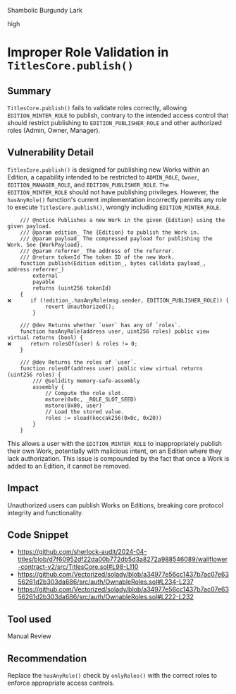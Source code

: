 Shambolic Burgundy Lark

high

# Improper Role Validation in `TitlesCore.publish()`

## Summary

`TitlesCore.publish()` fails to validate roles correctly, allowing `EDITION_MINTER_ROLE` to publish, contrary to the intended access control that should restrict publishing to `EDITION_PUBLISHER_ROLE` and other authorized roles (Admin, Owner, Manager).

## Vulnerability Detail

`TitlesCore.publish()` is designed for publishing new Works within an Edition, a capability intended to be restricted to `ADMIN_ROLE`, `Owner`, `EDITION_MANAGER_ROLE`, and `EDITION_PUBLISHER_ROLE`.
`The EDITION_MINTER_ROLE` should not have publishing privileges.
However, the `hasAnyRole()` function's current implementation incorrectly permits any role to execute `TitlesCore.publish()`, wrongly including `EDITION_MINTER_ROLE`.
```solidity
    /// @notice Publishes a new Work in the given {Edition} using the given payload.
    /// @param edition_ The {Edition} to publish the Work in.
    /// @param payload_ The compressed payload for publishing the Work. See {WorkPayload}.
    /// @param referrer_ The address of the referrer.
    /// @return tokenId The token ID of the new Work.
    function publish(Edition edition_, bytes calldata payload_, address referrer_)
        external
        payable
        returns (uint256 tokenId)
    {
❌      if (!edition_.hasAnyRole(msg.sender, EDITION_PUBLISHER_ROLE)) {
            revert Unauthorized();
        }
```
```solidity
    /// @dev Returns whether `user` has any of `roles`.
    function hasAnyRole(address user, uint256 roles) public view virtual returns (bool) {
❌      return rolesOf(user) & roles != 0;
    }
```
```solidity
    /// @dev Returns the roles of `user`.
    function rolesOf(address user) public view virtual returns (uint256 roles) {
        /// @solidity memory-safe-assembly
        assembly {
            // Compute the role slot.
            mstore(0x0c, _ROLE_SLOT_SEED)
            mstore(0x00, user)
            // Load the stored value.
            roles := sload(keccak256(0x0c, 0x20))
        }
    }
```

This allows a user with the `EDITION_MINTER_ROLE` to inappropriately publish their own Work, potentially with malicious intent, on an Edition where they lack authorization. This issue is compounded by the fact that once a Work is added to an Edition, it cannot be removed.

## Impact

Unauthorized users can publish Works on Editions, breaking core protocol integrity and functionality.

## Code Snippet

- https://github.com/sherlock-audit/2024-04-titles/blob/d7f60952df22da00b772db5d3a8272a988546089/wallflower-contract-v2/src/TitlesCore.sol#L98-L110
- https://github.com/Vectorized/solady/blob/a34977e56cc1437b7ac07e6356261d2b303da686/src/auth/OwnableRoles.sol#L234-L237
- https://github.com/Vectorized/solady/blob/a34977e56cc1437b7ac07e6356261d2b303da686/src/auth/OwnableRoles.sol#L222-L232

## Tool used

Manual Review

## Recommendation

Replace the `hasAnyRole()` check by `onlyRoles()` with the correct roles to enforce appropriate access controls.